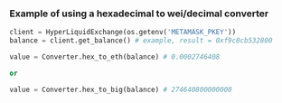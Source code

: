### Example of using a hexadecimal to wei/decimal converter
```python
client = HyperLiquidExchange(os.getenv('METAMASK_PKEY'))
balance = client.get_balance() # example, result = 0xf9c8cb532800

value = Converter.hex_to_eth(balance) # 0.0002746408

or 

value = Converter.hex_to_big(balance) # 274640800000000
```